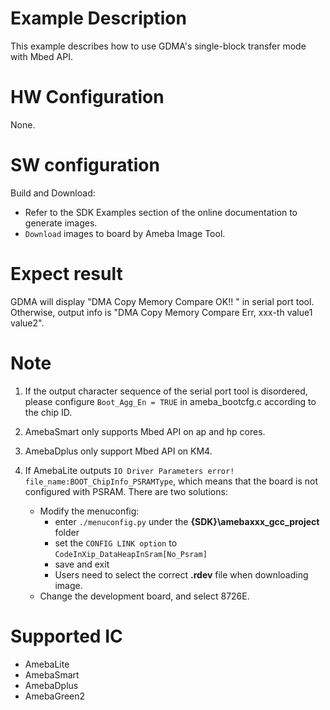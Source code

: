 # Example Description

This example describes how to use GDMA's single-block transfer mode with Mbed API.

# HW Configuration

None.

# SW configuration

Build and Download:
   * Refer to the SDK Examples section of the online documentation to generate images.
   * `Download` images to board by Ameba Image Tool.

# Expect result

GDMA will display "DMA Copy Memory Compare OK!! " in serial port tool. Otherwise, output info is "DMA Copy Memory Compare Err, xxx-th value1 value2".

# Note

1. If the output character sequence of the serial port tool is disordered, please configure `Boot_Agg_En = TRUE` in ameba_bootcfg.c according to the chip ID.
2. AmebaSmart only supports Mbed API on ap and hp cores.

3. AmebaDplus only support Mbed API on KM4.

4. If AmebaLite outputs `IO Driver Parameters error! file_name:BOOT_ChipInfo_PSRAMType`, which means that the board is not configured with PSRAM. There are two solutions:
   - Modify the menuconfig:
     - enter `./menuconfig.py` under the **{SDK}\amebaxxx_gcc_project** folder
     - set the `CONFIG LINK option` to `CodeInXip_DataHeapInSram[No_Psram]`
     - save and exit
     - Users need to select the correct **.rdev** file when downloading image.
   - Change the development board, and select 8726E.

# Supported IC

- AmebaLite
- AmebaSmart
- AmebaDplus
- AmebaGreen2